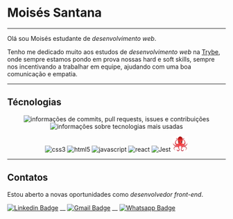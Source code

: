 # Moisés Santana

<hr>

Olá sou Moisés estudante de <em>desenvolvimento web</em>.

Tenho me dedicado muito aos estudos de <em>desenvolvimento web</em> na <a href="https://www.betrybe.com" target="_blank">Trybe</a>, onde sempre estamos pondo em prova nossas hard e soft skills, sempre nos incentivando a trabalhar em equipe, ajudando com uma boa comunicação e empatia.

<hr>

## Técnologias

<p align="center">
  <img src="https://github-readme-stats.vercel.app/api?username=MoisesSantana&hide=stars&show_icons=true&theme=gotham&line_height=32" alt="informações de commits, pull requests, issues e contribuições" />
  <img src="https://github-readme-stats.vercel.app/api/top-langs/?username=MoisesSantana&count_private=true&theme=gotham" alt="informações sobre tecnologias mais usadas" />
</p>

<p align="center">
  <img src="https://devicons.github.io/devicon/devicon.git/icons/css3/css3-original.svg" alt="css3" width="36" height="36"/> 
  <img src="https://devicons.github.io/devicon/devicon.git/icons/html5/html5-original.svg" alt="html5" width="36" height="36"/>
  <img src="https://devicons.github.io/devicon/devicon.git/icons/javascript/javascript-original.svg" alt="javascript" width="36" height="36"/>
  <img src="https://devicons.github.io/devicon/devicon.git/icons/react/react-original.svg" alt="react" width="36" height="36"/>
  <img src="https://jestjs.io/img/jest.png" alt="Jest" width="36" height="36" />
  <img src="https://raw.githubusercontent.com/testing-library/dom-testing-library/master/other/octopus.png" alt="React-testing-library" width="36" height="36" />
</p>

<hr>

## Contatos

Estou aberto a novas oportunidades como <em>desenvolvedor front-end</em>.

[![Linkedin Badge](https://img.shields.io/badge/-MoisesSantana-1e66b4?style=flat-square&logo=Linkedin&logoColor=white&link=https://www.linkedin.com/in/moises-santana/)](https://www.linkedin.com/in/moises-santana/) 
__
[![Gmail Badge](https://img.shields.io/badge/-moisaant@gmail.com-c14438?style=flat-square&logo=Gmail&logoColor=white&link=mailto:moisaant@gmail.com)](mailto:moisaant@gmail.com)
__
[![Whatsapp Badge](https://img.shields.io/badge/-Whatsapp-00d446?style=flat-square&logo=Whatsapp&logoColor=white&link=https://api.whatsapp.com/send?phone=5521990837905)](https://api.whatsapp.com/send?phone=5521990837905)

